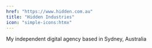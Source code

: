 ```yaml
---
href: "https://www.hidden.com.au"
title: "Hidden Industries"
icon: "simple-icons:htmx"
---
```



 My independent digital agency based in Sydney, Australia